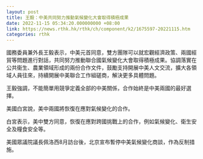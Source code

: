 ```yaml
---
layout: post
title: 王毅：中美共同努力推動氣候變化大會取得積極成果
date: 2022-11-15 05:34:20.000000000 +08:00
link: https://news.rthk.hk/rthk/ch/component/k2/1675597-20221115.htm
categories: rthk
---
```


國務委員兼外長王毅表示，中美元首同意，雙方團隊可以就宏觀經濟政策、兩國經貿等問題進行對話，共同努力推動聯合國氣候變化大會取得積極成果。協調落實在公共衞生、農業領域形成的兩份合作文件，鼓勵支持開展中美人文交流，擴大各領域人員往來，持續開展中美聯合工作組磋商，解決更多具體問題。

王毅強調，不能簡單用競爭定義全部的中美關係，合作始終是中美兩國的最好選擇。

美國白宮說，美中兩國將恢復在應對氣候變化的合作。

白宮表示，美中雙方同意，恢復在應對跨國挑戰上的合作，例如氣候變化、衛生安全及糧食安全等。

美國眾議院議長佩洛西8月訪台後，北京宣布暫停中美氣候變化商談，作為反制措施。
